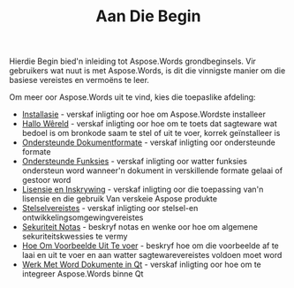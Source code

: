﻿---
title: Aan Die Begin
second_title: Aspose.Words vir C++
articleTitle: Aan Die Begin
linktitle: Aan Die Begin
type: docs
description: "Gebruik hierdie inleiding tot Aspose.Words vir C++ grondbeginsels om die waarde van Aspose.Words vir jou besigheid te begin besef."
weight: 10
url: /af/cpp/getting-started/
---

Hierdie Begin bied'n inleiding tot Aspose.Words grondbeginsels. Vir gebruikers wat nuut is met Aspose.Words, is dit die vinnigste manier om die basiese vereistes en vermoëns te leer.

Om meer oor Aspose.Words uit te vind, kies die toepaslike afdeling:

- [Installasie](/words/cpp/installation/) - verskaf inligting oor hoe om Aspose.Wordste installeer
- [Hallo Wêreld](/words/cpp/hello-world/) - verskaf inligting oor hoe om te toets dat sagteware wat bedoel is om bronkode saam te stel of uit te voer, korrek geïnstalleer is
- [Ondersteunde Dokumentformate](/words/cpp/supported-document-formats/) - verskaf inligting oor ondersteunde formate
- [Ondersteunde Funksies](/words/cpp/features/) - verskaf inligting oor watter funksies ondersteun word wanneer'n dokument in verskillende formate gelaai of gestoor word
- [Lisensie en Inskrywing](/words/cpp/licensing/) - verskaf inligting oor die toepassing van'n lisensie en die gebruik Van verskeie Aspose produkte
- [Stelselvereistes](/words/cpp/system-requirements/) - verskaf inligting oor stelsel-en ontwikkelingsomgewingvereistes
- [Sekuriteit Notas](/words/cpp/security/) - beskryf notas en wenke oor hoe om algemene sekuriteitskwessies te vermy
- [Hoe Om Voorbeelde Uit Te voer](/words/cpp/how-to-run-the-examples/) - beskryf hoe om die voorbeelde af te laai en uit te voer en aan watter sagtewarevereistes voldoen moet word
- [Werk Met Word Dokumente in Qt](/words/cpp/work-with-word-documents-in-qt/) - verskaf inligting oor hoe om te integreer Aspose.Words binne Qt
